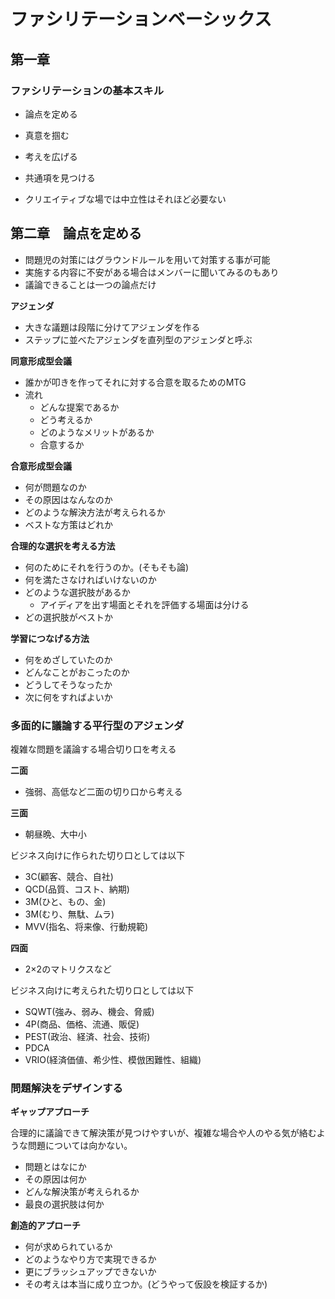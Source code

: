# ファシリテーションベーシックス


## 第一章

### ファシリテーションの基本スキル

* 論点を定める
* 真意を掴む
* 考えを広げる
* 共通項を見つける

* クリエイティブな場では中立性はそれほど必要ない

## 第二章　論点を定める

* 問題児の対策にはグラウンドルールを用いて対策する事が可能
* 実施する内容に不安がある場合はメンバーに聞いてみるのもあり
* 議論できることは一つの論点だけ

**アジェンダ**

* 大きな議題は段階に分けてアジェンダを作る
* ステップに並べたアジェンダを直列型のアジェンダと呼ぶ

**同意形成型会議**

* 誰かが叩きを作ってそれに対する合意を取るためのMTG
* 流れ
  * どんな提案であるか
  * どう考えるか
  * どのようなメリットがあるか
  * 合意するか

**合意形成型会議**
 
 * 何が問題なのか
 * その原因はなんなのか
 * どのような解決方法が考えられるか
 * ベストな方策はどれか

**合理的な選択を考える方法**
 
 * 何のためにそれを行うのか。(そもそも論)
 * 何を満たさなければいけないのか
 * どのような選択肢があるか
   * アイディアを出す場面とそれを評価する場面は分ける
 * どの選択肢がベストか

**学習につなげる方法**

 * 何をめざしていたのか
 * どんなことがおこったのか
 * どうしてそうなったか
 * 次に何をすればよいか


### 多面的に議論する平行型のアジェンダ

複雑な問題を議論する場合切り口を考える

**二面**

* 強弱、高低など二面の切り口から考える

**三面**

* 朝昼晩、大中小

ビジネス向けに作られた切り口としては以下

* 3C(顧客、競合、自社)
* QCD(品質、コスト、納期)
* 3M(ひと、もの、金)
* 3M(むり、無駄、ムラ)
* MVV(指名、将来像、行動規範)

**四面**

* 2×2のマトリクスなど

ビジネス向けに考えられた切り口としては以下

* SQWT(強み、弱み、機会、脅威)
* 4P(商品、価格、流通、販促)
* PEST(政治、経済、社会、技術)
* PDCA
* VRIO(経済価値、希少性、模倣困難性、組織)

### 問題解決をデザインする

**ギャップアプローチ**

合理的に議論できて解決策が見つけやすいが、複雑な場合や人のやる気が絡むような問題については向かない。

* 問題とはなにか
* その原因は何か
* どんな解決策が考えられるか
* 最良の選択肢は何か


**創造的アプローチ**

* 何が求められているか
* どのようなやり方で実現できるか
* 更にブラッシュアップできないか
* その考えは本当に成り立つか。(どうやって仮設を検証するか)